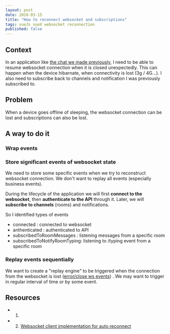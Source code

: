 ```yaml
---
layout: post
date: 2018-03-15
title: "How to reconnect websocket and subscriptions"
tags: vueJs vueX websocket reconnection
published: false
---
```


## Context

In an application like [the chat we made previously][chat], 
I need to be able to resume websocket connection when it is closed unexpectedly. This can happen when the device hibarnate, when connectivity is lost (3g / 4G...). I also need to subscribe back to channels
and notification I was previously subscribed to.

## Problem

When a device goes offline of sleeping, the websocket connection can be lost and subscriptions can also be lost.

## A way to do it

### Wrap events

### Store significant events of websocket state

We need to store some specific events when we try to reconstruct websocket connection. We don't want to replay all events 
(especially business events). 

During the lifecycle of the application we will first **connect to the websocket**, then **authenticate to the API** through it. 
Later, we will **subscribe to channels** (rooms) and notifications.

So I identified types of events

* connected : connected to websocket
* anthenticated : authenticated to API
* subscribedToRoomMessages : listening messages from a specific room
* subscribedToNotifyRoomTyping: listening to /typing event from a specific room

### Replay events sequentially

We want to create a "replay engine" to be triggered when the connection from the websocket is lost ([error/close ws events](https://github.com/websockets/ws/wiki/Websocket-client-implementation-for-auto-reconnect)) . We may want to trigger in 
regular interval of time or by some event.

### 

## Resources

* 1. [chat]: https://marc-bouvier.github.io/2018/02/15/chat-vuejs-rocket-chat/
* 2. [Websocket client implementation for auto reconnect](https://github.com/websockets/ws/wiki/Websocket-client-implementation-for-auto-reconnect)
